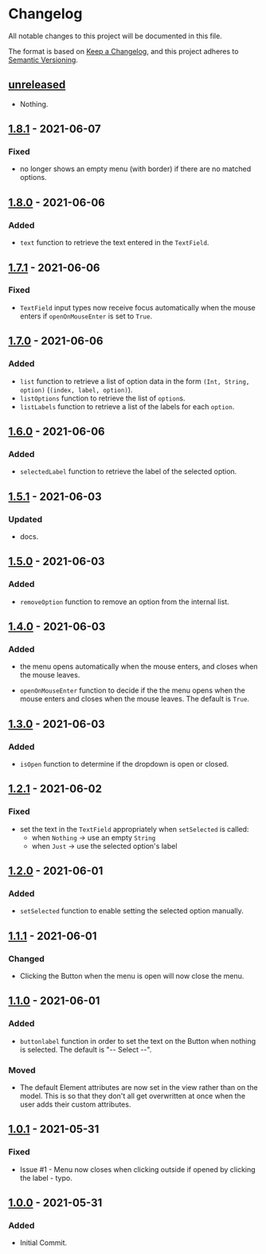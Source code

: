 # Changelog

All notable changes to this project will be documented in this file.

The format is based on [Keep a Changelog](https://keepachangelog.com/en/1.0.0/), and this project adheres to [Semantic Versioning](https://semver.org/spec/v2.0.0.html).

## [unreleased]

- Nothing.

## [1.8.1] - 2021-06-07

### Fixed

- no longer shows an empty menu (with border) if there are no matched options.

## [1.8.0] - 2021-06-06

### Added

- `text` function to retrieve the text entered in the `TextField`.

## [1.7.1] - 2021-06-06

### Fixed

- `TextField` input types now receive focus automatically when the mouse enters if `openOnMouseEnter` is set to `True`.

## [1.7.0] - 2021-06-06

### Added

- `list` function to retrieve a list of option data in the form `(Int, String, option)` (`(index, label, option)`).
- `listOptions` function to retrieve the list of `option`s.
- `listLabels` function to retrieve a list of the labels for each `option`.

## [1.6.0] - 2021-06-06

### Added

- `selectedLabel` function to retrieve the label of the selected option.

## [1.5.1] - 2021-06-03

### Updated

- docs.

## [1.5.0] - 2021-06-03

### Added

- `removeOption` function to remove an option from the internal list.

## [1.4.0] - 2021-06-03

### Added

- the menu opens automatically when the mouse enters, and closes when the
  mouse leaves.

- `openOnMouseEnter` function to decide if the the menu opens when the mouse enters
  and closes when the mouse leaves. The default is `True`.

## [1.3.0] - 2021-06-03

### Added

- `isOpen` function to determine if the dropdown is open or closed.

## [1.2.1] - 2021-06-02

### Fixed

- set the text in the `TextField` appropriately when `setSelected` is called:
  - when `Nothing` -> use an empty `String`
  - when `Just` -> use the selected option's label

## [1.2.0] - 2021-06-01

### Added

- `setSelected` function to enable setting the selected option manually.

## [1.1.1] - 2021-06-01

### Changed

- Clicking the Button when the menu is open will now close the menu.

## [1.1.0] - 2021-06-01

### Added

- `buttonlabel` function in order to set the text on the Button when nothing is selected. The default is "-- Select --".

### Moved

- The default Element attributes are now set in the view rather than on the model. This is so that they don't all get overwritten at once when the user adds their custom attributes.

## [1.0.1] - 2021-05-31

### Fixed

- Issue #1 - Menu now closes when clicking outside if opened by clicking the label - typo.

## [1.0.0] - 2021-05-31

### Added

- Initial Commit.

[unreleased]: https://github.com/phollyer/elm-ui-dropdown/compare/1.8.1...HEAD
[1.8.1]: https://github.com/phollyer/elm-ui-dropdown/compare/1.8.0...1.8.1
[1.8.0]: https://github.com/phollyer/elm-ui-dropdown/compare/1.7.1...1.8.0
[1.7.1]: https://github.com/phollyer/elm-ui-dropdown/compare/1.7.0...1.7.1
[1.7.0]: https://github.com/phollyer/elm-ui-dropdown/compare/1.6.0...1.7.0
[1.6.0]: https://github.com/phollyer/elm-ui-dropdown/compare/1.5.1...1.6.0
[1.5.1]: https://github.com/phollyer/elm-ui-dropdown/compare/1.5.0...1.5.1
[1.5.0]: https://github.com/phollyer/elm-ui-dropdown/compare/1.4.0...1.5.0
[1.4.0]: https://github.com/phollyer/elm-ui-dropdown/compare/1.3.0...1.4.0
[1.3.0]: https://github.com/phollyer/elm-ui-dropdown/compare/1.2.1...1.3.0
[1.2.1]: https://github.com/phollyer/elm-ui-dropdown/compare/1.2.0...1.2.1
[1.2.0]: https://github.com/phollyer/elm-ui-dropdown/compare/1.1.1...1.2.0
[1.1.1]: https://github.com/phollyer/elm-ui-dropdown/compare/1.1.0...1.1.1
[1.1.0]: https://github.com/phollyer/elm-ui-dropdown/compare/1.0.1...1.1.0
[1.0.1]: https://github.com/phollyer/elm-ui-dropdown/compare/1.0.0...1.0.1
[1.0.0]: https://github.com/phollyer/elm-ui-dropdown/releases/tag/v1.0.0

